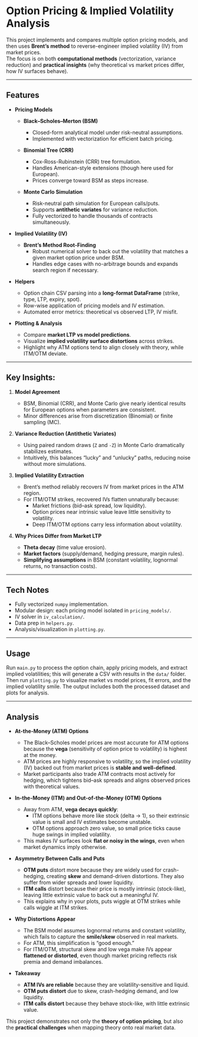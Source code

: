 # Option Pricing & Implied Volatility Analysis

This project implements and compares multiple option pricing models, and then uses **Brent’s method** to reverse-engineer implied volatility (IV) from market prices.  
The focus is on both **computational methods** (vectorization, variance reduction) and **practical insights** (why theoretical vs market prices differ, how IV surfaces behave).

---

## Features

- **Pricing Models**
  - **Black–Scholes–Merton (BSM)**  
    - Closed-form analytical model under risk-neutral assumptions.  
    - Implemented with vectorization for efficient batch pricing.  

  - **Binomial Tree (CRR)**  
    - Cox-Ross-Rubinstein (CRR) tree formulation.  
    - Handles American-style extensions (though here used for European).  
    - Prices converge toward BSM as steps increase.

  - **Monte Carlo Simulation**  
    - Risk-neutral path simulation for European calls/puts.  
    - Supports **antithetic variates** for variance reduction.  
    - Fully vectorized to handle thousands of contracts simultaneously.

- **Implied Volatility (IV)**
  - **Brent’s Method Root-Finding**  
    - Robust numerical solver to back out the volatility that matches a given market option price under BSM.  
    - Handles edge cases with no-arbitrage bounds and expands search region if necessary.  

- **Helpers**
  - Option chain CSV parsing into a **long-format DataFrame** (strike, type, LTP, expiry, spot).  
  - Row-wise application of pricing models and IV estimation.  
  - Automated error metrics: theoretical vs observed LTP, IV misfit.

- **Plotting & Analysis**
  - Compare **market LTP vs model predictions**.  
  - Visualize **implied volatility surface distortions** across strikes.  
  - Highlight why ATM options tend to align closely with theory, while ITM/OTM deviate.

---

##  Key Insights:

1. **Model Agreement**  
   - BSM, Binomial (CRR), and Monte Carlo give nearly identical results for European options when parameters are consistent.  
   - Minor differences arise from discretization (Binomial) or finite sampling (MC).

2. **Variance Reduction (Antithetic Variates)**  
   - Using paired random draws (`Z` and `-Z`) in Monte Carlo dramatically stabilizes estimates.  
   - Intuitively, this balances “lucky” and “unlucky” paths, reducing noise without more simulations.

3. **Implied Volatility Extraction**  
   - Brent’s method reliably recovers IV from market prices in the ATM region.  
   - For ITM/OTM strikes, recovered IVs flatten unnaturally because:  
     - Market frictions (bid–ask spread, low liquidity).  
     - Option prices near intrinsic value leave little sensitivity to volatility.  
     - Deep ITM/OTM options carry less information about volatility.

4. **Why Prices Differ from Market LTP**  
   - **Theta decay** (time value erosion).  
   - **Market factors** (supply/demand, hedging pressure, margin rules).  
   - **Simplifying assumptions** in BSM (constant volatility, lognormal returns, no transaction costs).

---

## Tech Notes

- Fully vectorized `numpy` implementation.  
- Modular design: each pricing model isolated in `pricing_models/`.  
- IV solver in `iv_calculation/`.  
- Data prep in `helpers.py`.  
- Analysis/visualization in `plotting.py`.

---

## Usage

Run `main.py` to process the option chain, apply pricing models, and extract implied volatilities; this will generate a CSV with results in the `data/` folder.
Then run `plotting.py` to visualize market vs model prices, fit errors, and the implied volatility smile. The output includes both the processed dataset and plots for analysis.

---

## Analysis  

- **At-the-Money (ATM) Options**  
  - The Black–Scholes model prices are most accurate for ATM options because the **vega** (sensitivity of option price to volatility) is highest at the money.  
  - ATM prices are highly responsive to volatility, so the implied volatility (IV) backed out from market prices is **stable and well-defined**.  
  - Market participants also trade ATM contracts most actively for hedging, which tightens bid–ask spreads and aligns observed prices with theoretical values.  

- **In-the-Money (ITM) and Out-of-the-Money (OTM) Options**  
  - Away from ATM, **vega decays quickly**:  
    - ITM options behave more like stock (delta → 1), so their extrinsic value is small and IV estimates become unstable.  
    - OTM options approach zero value, so small price ticks cause huge swings in implied volatility.  
  - This makes IV surfaces look **flat or noisy in the wings**, even when market dynamics imply otherwise.  

- **Asymmetry Between Calls and Puts**  
  - **OTM puts** distort more because they are widely used for crash-hedging, creating **skew** and demand-driven distortions. They also suffer from wider spreads and lower liquidity.  
  - **ITM calls** distort because their price is mostly intrinsic (stock-like), leaving little extrinsic value to back out a meaningful IV.  
  - This explains why in your plots, puts wiggle at OTM strikes while calls wiggle at ITM strikes.  

- **Why Distortions Appear**  
  - The BSM model assumes lognormal returns and constant volatility, which fails to capture the **smile/skew** observed in real markets.  
  - For ATM, this simplification is “good enough.”  
  - For ITM/OTM, structural skew and low vega make IVs appear **flattened or distorted**, even though market pricing reflects risk premia and demand imbalances.  

- **Takeaway**  
  - **ATM IVs are reliable** because they are volatility-sensitive and liquid.  
  - **OTM puts distort** due to skew, crash-hedging demand, and low liquidity.  
  - **ITM calls distort** because they behave stock-like, with little extrinsic value.  


This project demonstrates not only the **theory of option pricing**, but also the **practical challenges** when mapping theory onto real market data.
